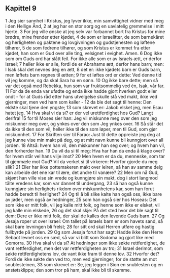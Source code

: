 ## Kapittel 9

1 Jeg sier sannhet i Kristus, jeg lyver ikke, min samvittighet vidner med meg i den Hellige Ånd,
2 at jeg har en stor sorg og en uavlatelig gremmelse i mitt hjerte.
3 For jeg ville ønske at jeg selv var forbannet bort fra Kristus for mine brødre, mine frender etter kjødet,
4 de som er israelitter, de som barnekåret og herligheten og paktene og lovgivningen og gudstjenesten og løftene tilhører,
5 de som fedrene tilhører, og som Kristus er kommet fra etter kjødet, han som er Gud over alle ting, velsignet i evighet. Amen.
6 Dog ikke som om Guds ord har slått feil. For ikke alle som er av Israels ætt, er derfor Israel;
7 heller ikke er alle, fordi de er Abrahams ætt, derfor hans barn; men: I Isak skal det nevnes deg en ætt,
8 det er: ikke kjødets barn er Guds barn, men løftets barn regnes til ætten;
9 for et løftes ord er dette: Ved denne tid vil jeg komme, og da skal Sara ha en sønn.
10 Og ikke bare dette; men så var det også med Rebekka, hun som var fruktsommelig ved én, Isak, vår far.
11 For da de enda var ufødte og enda ikke hadde gjort hverken godt eller ondt - for at Guds råd etter hans utvelgelse skulle stå ved makt, ikke ved gjerninger, men ved ham som kaller -
12 da ble det sagt til henne: Den eldste skal tjene den yngste;
13 som skrevet er: Jakob elsket jeg, men Esau hatet jeg.
14 Hva skal vi da si? er der vel urettferdighet hos Gud? Langt derifra!
15 for til Moses sier han: Jeg vil miskunne meg over den som jeg miskunner meg over, og ynkes over den som Jeg ynkes over.
16 Så står det da ikke til den som vil, heller ikke til den som løper, men til Gud, som gjør miskunnhet.
17 For Skriften sier til Farao: Just til dette oppreiste jeg deg at jeg kunne vise min makt på deg, og at mitt navn kunne bli kunngjort over all jorden.
18 Altså: hvem han vil, den miskunner han seg over; og hvem han vil, den forherder han.
19 Du vil da si til meg: Hva har han da enda å klage over? for hvem står vel hans vilje imot?
20 Men hvem er da du, menneske, som tar til gjenmæle mot Gud? Vil da verket si til virkeren: Hvorfor gjorde du meg slik?
21 Eller har ikke pottemakeren makt over leiren, så han av samme deig kan arbeide det ene kar til ære, det andre til vanære?
22 Men om nå Gud, skjønt han ville vise sin vrede og kunngjøre sin makt, dog i stort langmod tålte vredens kar, som var dannet til undergang,
23 så han også kunne kunngjøre sin herlighets rikdom over miskunnhetens kar, som han forut hadde beredt til herlighet?
24 Og til å bli slike kalte han også oss, ikke bare av jøder, men også av hedninger,
25 som han også sier hos Hoseas: Det som ikke er mitt folk, vil jeg kalle mitt folk, og henne som ikke er elsket, vil jeg kalle min elskede,
26 og det skal skje: På det sted hvor det ble sagt til dem: Dere er ikke mitt folk, der skal de kalles den levende Guds barn.
27 Og Jesaja roper ut over Israel: Om tallet på Israels barn er som havets sand, så skal bare levningen bli frelst;
28 for sitt ord skal Herren utføre og hastig fullbyrde på jorden.
29 Og som Jesaja forut har sagt: Hadde ikke den Herre Sebaot levnet oss en sæd, så var vi blitt som Sodoma og gjort like med Gomorra.
30 Hva skal vi da si? At hedninger som ikke søkte rettferdighet, de vant rettferdighet, men det var rettferdigheten av tro;
31 Israel derimot, som søkte rettferdighetens lov, de vant ikke fram til denne lov.
32 Hvorfor det? Fordi de ikke søkte den ved tro, men ved gjerninger; for de støtte an mot snublesteinen,
33 som skrevet er: Se, jeg legger i Sion en snublesten og en anstøtsklippe; den som tror på ham, skal ikke bli til skamme.
